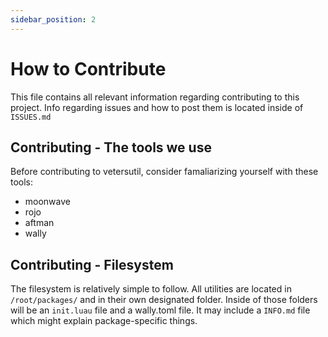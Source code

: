 ```yaml
---
sidebar_position: 2
--- 
```


# How to Contribute

This file contains all relevant information regarding contributing to this project. Info regarding issues and how to post them is located inside of ``ISSUES.md``

## Contributing - The tools we use

Before contributing to vetersutil, consider famaliarizing yourself with these tools:
- moonwave
- rojo
- aftman
- wally

## Contributing - Filesystem

The filesystem is relatively simple to follow. All utilities are located in ``/root/packages/`` and in their own designated folder. Inside of those folders will be an ``init.luau`` file and a wally.toml file. It may include a ``INFO.md`` file which might explain package-specific things.